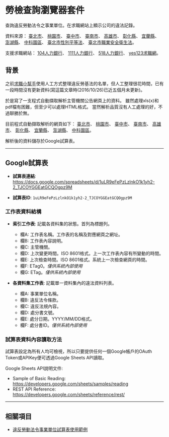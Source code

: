# 勞檢查詢瀏覽器套件

查詢違反勞動法令之事業單位。在求職網站上顯示公司的違法記錄。

資料來源：
[臺北市](http://bola.gov.taipei/ct.asp?xItem=94627869&ctNode=76327&mp=116003)、
[桃園市](http://lhrb.tycg.gov.tw/home.jsp?id=373&mcustomize=onemessages_view.jsp&dataserno=201509090001)、
[臺中市](http://www.labor.taichung.gov.tw/ct.asp?xItem=55333&ctNode=23053&mp=117010)、
[臺南市](http://www.tainan.gov.tw/labor/page.asp?nsub=M2A400)、
[高雄市](http://labor.kcg.gov.tw/IllegalList.aspx?appname=IllegalList)、
[彰化縣](http://labor.chcg.gov.tw/07other/other01_con.asp?topsn=3197&data_id=14138)、
[宜蘭縣](http://labor.e-land.gov.tw/cp.aspx?n=A727524B27DA3181)、
[澎湖縣](http://www.penghu.gov.tw/society/home.jsp?contlink=content/20130222113242.jsp)、
[中科園區](http://www.ctsp.gov.tw/chinese/01news/10statistics_view.aspx?v=1&fr=529&sn=1198)、
[臺北市性別平等法](http://bola.gov.taipei/ct.asp?xItem=94627873&ctNode=76327&mp=116003)、
[臺北市職業安全衛生法](http://bola.gov.taipei/ct.asp?xItem=94627871&ctNode=76327&mp=116003)。

支援求職網站：
[104人力銀行](https://www.104.com.tw/)、
[1111人力銀行](https://www.1111.com.tw/)、
[518人力銀行](https://www.518.com.tw/)、
[yes123求職網](https://www.yes123.com.tw/)。

## 背景

之前[求職小幫手](https://jobhelper.g0v.ronny.tw/)使用人工方式整理違反勞基法的名單，但人工整理很花時間，已有一段時間沒有更新資料(寫這篇文章時(2016/10/26)已近五個月未更新)。

於是寫了一支程式自動擷取解析主管機關公告網頁上的資料。
雖然處理xls(x)和pdf檔有困難，但至少可以處理HTML格式。
當然解析品質沒有人工處理的好，不過聊勝於無。

目前程式自動擷取解析的網頁如下：
[臺北市](http://bola.gov.taipei/ct.asp?xItem=94627869&ctNode=76327&mp=116003)、
[桃園市](http://lhrb.tycg.gov.tw/home.jsp?id=373&mcustomize=onemessages_view.jsp&dataserno=201509090001)、
[臺中市](http://www.labor.taichung.gov.tw/ct.asp?xItem=55333&ctNode=23053&mp=117010)、
[臺南市](http://www.tainan.gov.tw/labor/page.asp?nsub=M2A400)、
[高雄市](http://labor.kcg.gov.tw/IllegalList.aspx?appname=IllegalList)、
[彰化縣](http://labor.chcg.gov.tw/07other/other01_con.asp?topsn=3197&data_id=14138)、
[宜蘭縣](http://labor.e-land.gov.tw/cp.aspx?n=A727524B27DA3181)、
[澎湖縣](http://www.penghu.gov.tw/society/home.jsp?contlink=content/20130222113242.jsp)、
[中科園區](http://www.ctsp.gov.tw/chinese/01news/10statistics_view.aspx?v=1&fr=529&sn=1198)。

解析後的資料儲存於Google試算表。

----------------------------------------------

## Google試算表

+ **試算表連結**: <https://docs.google.com/spreadsheets/d/1uLR9eFePzLzlnkO1k1yh2-2_TJCOYGGEatGCQOgpz9M>

+ **試算表ID**: `1uLR9eFePzLzlnkO1k1yh2-2_TJCOYGGEatGCQOgpz9M`

### 工作表資料結構

+ **索引工作表**: 記載各資料集的狀態。首列為標題列。
  + 欄A: 工作表名稱。工作表的名稱及對應網頁之網址。
  + 欄B: 工作表內容說明。
  + 欄C: 主管機關。
  + 欄D: 上次變更時間。ISO 8601格式。上一次工作表內容有所變動的時間。
  + 欄E: 上次檢查時間。ISO 8601格式。系統上一次檢查網頁的時間。
  + 欄F: ETag0。*僅供系統內部使用*
  + 欄G: ETag。*僅供系統內部使用*
  
+ **各資料集工作表**: 記載單一資料集內的違法資料列表。
  + 欄A: 事業單位名稱。
  + 欄B: 違反法令條款。
  + 欄C: 違反法規內容。
  + 欄D: 處分書文號。
  + 欄E: 處分日期。YYYY/MM/DD格式。
  + 欄F: 處分書ID。*僅供系統內部使用*


### 試算表資料內容讀取方法

試算表設定為所有人均可檢視，所以只要提供任何一個Google帳戶的OAuth Token或APIKey便可透過Google Sheets API讀取。
 
Google Sheets API說明文件:
+ Sample of Basic Reading: <https://developers.google.com/sheets/samples/reading>
+ REST API Reference: <https://developers.google.com/sheets/reference/rest/>

----------------------------------------------

## 相關項目

+ [違反勞動法令事業單位試算表使用範例](https://github.com/Ayukawayen/LaborViolationSample)

